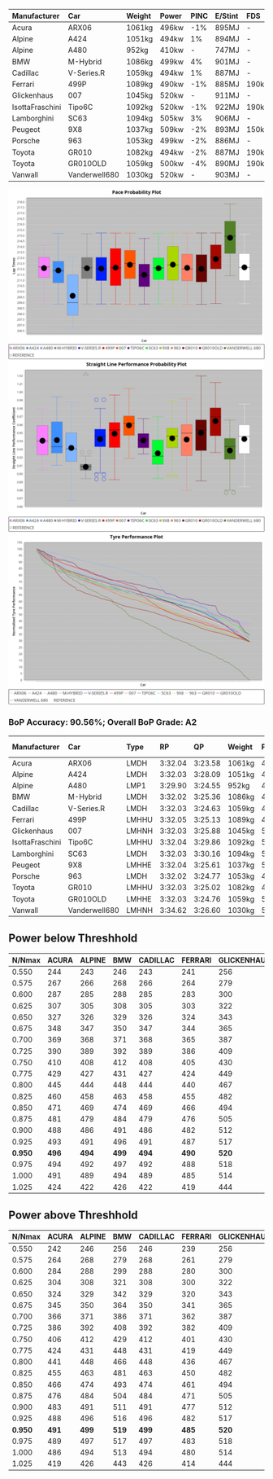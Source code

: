 |Manufacturer|Car|Weight|Power|PINC|E/Stint|FDS|
|:-|:-|:-|:-|:-|:-|:-|
|Acura|ARX06|1061kg|496kw|-1%|895MJ|-|
|Alpine|A424|1051kg|494kw|1%|894MJ|-|
|Alpine|A480|952kg|410kw|-|747MJ|-|
|BMW|M-Hybrid|1086kg|499kw|4%|901MJ|-|
|Cadillac|V-Series.R|1059kg|494kw|1%|887MJ|-|
|Ferrari|499P|1089kg|490kw|-1%|885MJ|190kph|
|Glickenhaus|007|1045kg|520kw|-|911MJ|-|
|IsottaFraschini|Tipo6C|1092kg|520kw|-1%|922MJ|190kph|
|Lamborghini|SC63|1094kg|505kw|3%|906MJ|-|
|Peugeot|9X8|1037kg|509kw|-2%|893MJ|150kph|
|Porsche|963|1053kg|499kw|-2%|886MJ|-|
|Toyota|GR010|1082kg|494kw|-2%|887MJ|190kph|
|Toyota|GR010OLD|1059kg|500kw|-4%|890MJ|190kph|
|Vanwall|Vanderwell680|1030kg|520kw|-|903MJ|-|

![PACECHART](./IMG/AUTO.png)
![STRAIGHTLINEPERFORMANCECHART](./IMG/AUTO_sp.png)
![TYREPERFORMANCECHART](./IMG/AUTO_tw.png)

### BoP Accuracy: 90.56%; Overall BoP Grade: A2
|Manufacturer|Car|Type|RP|QP|Weight|Power¹|Threshhold|PINC|Power²|E/Stint|AVG Vmax|FDS|RDLC|L/Stint|BOP-Grade|ModelAccuracy|ModelPoints|Match%|
|:-|:-|:-|:-|:-|:-|:-|:-|:-|:-|:-|:-|:-|:-|:-|:-|:-|:-|:-|
|Acura|ARX06|LMDH|3:32.04|3:23.58|1061kg|496kw|210.0kph|-1%|491kw|895MJ|326.82kph|-|1.00|12|+B2|100.00%|995|80.28%|
|Alpine|A424|LMDH|3:32.03|3:28.09|1051kg|494kw|210.0kph|1%|499kw|894MJ|327.67kph|-|1.01|12|~A1|80.53%|517|99.43%|
|Alpine|A480|LMP1|3:29.90|3:24.55|952kg|410kw|210.0kph|-|410kw|747MJ|323.57kph|-|0.97|11|-D2|59.62%|840|63.26%|
|BMW|M-Hybrid|LMDH|3:32.02|3:25.36|1086kg|499kw|210.0kph|4%|519kw|901MJ|322.92kph|-|0.98|12|~A1|98.60%|1690|97.56%|
|Cadillac|V-Series.R|LMDH|3:32.03|3:24.63|1059kg|494kw|210.0kph|1%|499kw|887MJ|327.07kph|-|1.00|12|~A1|88.58%|2033|99.06%|
|Ferrari|499P|LMHHU|3:32.05|3:25.13|1089kg|490kw|210.0kph|-1%|485kw|885MJ|326.75kph|190kph|1.01|12|~A1|84.67%|2303|100.00%|
|Glickenhaus|007|LMHNH|3:32.03|3:25.88|1045kg|520kw|0.0kph|-|520kw|911MJ|332.96kph|-|0.94|12|~A1|96.64%|1639|100.00%|
|IsottaFraschini|Tipo6C|LMHHU|3:32.04|3:29.86|1092kg|520kw|210.0kph|-1%|515kw|922MJ|327.66kph|190kph|1.01|12|+B1|66.67%|96|88.52%|
|Lamborghini|SC63|LMDH|3:32.03|3:30.16|1094kg|505kw|210.0kph|3%|520kw|906MJ|324.58kph|-|1.00|12|+B1|96.77%|419|88.56%|
|Peugeot|9X8|LMHHE|3:32.04|3:25.61|1037kg|509kw|210.0kph|-2%|499kw|893MJ|328.24kph|150kph|1.03|12|~A1|87.16%|2572|100.00%|
|Porsche|963|LMDH|3:32.02|3:24.77|1053kg|499kw|210.0kph|-2%|489kw|886MJ|327.39kph|-|1.01|12|~A1|93.05%|5740|100.00%|
|Toyota|GR010|LMHHU|3:32.03|3:25.02|1082kg|494kw|210.0kph|-2%|484kw|887MJ|327.29kph|190kph|1.01|12|~A1|90.17%|3255|100.00%|
|Toyota|GR010OLD|LMHHE|3:32.03|3:24.76|1059kg|500kw|210.0kph|-4%|480kw|890MJ|330.64kph|190kph|1.02|12|~A1|85.24%|1322|100.00%|
|Vanwall|Vanderwell680|LMHNH|3:34.62|3:26.60|1030kg|520kw|0.0kph|-|520kw|903MJ|327.31kph|-|1.01|12|+E2|91.33%|611|51.15%|

## Power below Threshhold
|N/Nmax|ACURA|ALPINE|BMW|CADILLAC|FERRARI|GLICKENHAUS|ISOTTAFRASCHINI|LAMBORGHINI|PEUGEOT|PORSCHE|TOYOTA|TOYOTA|VANWALL|​|RPM|A480|
|:-|:-|:-|:-|:-|:-|:-|:-|:-|:-|:-|:-|:-|:-|:-|:-|:-|
|0.550|244|243|246|243|241|256|256|249|251|246|243|246|256|​|--|-|
|0.575|267|266|268|266|264|279|279|272|274|268|266|269|279|​|--|-|
|0.600|287|285|288|285|283|300|300|292|294|288|285|289|300|​|--|-|
|0.625|307|305|308|305|303|322|322|312|315|308|305|309|322|​|--|-|
|0.650|327|326|329|326|324|343|343|333|336|329|326|330|343|​|--|-|
|0.675|348|347|350|347|344|365|365|355|357|350|347|351|365|​|--|-|
|0.700|369|368|371|368|365|387|387|376|379|371|368|372|387|​|--|-|
|0.725|390|389|392|389|386|409|409|397|400|392|389|393|409|​|--|-|
|0.750|410|408|412|408|405|430|430|417|421|412|408|413|430|​|--|-|
|0.775|429|427|431|427|424|449|449|436|440|431|427|432|449|​|5000|241|
|0.800|445|444|448|444|440|467|467|454|457|448|444|449|467|​|5500|284|
|0.825|460|458|463|458|455|482|482|469|472|463|458|464|482|​|6000|318|
|0.850|471|469|474|469|466|494|494|480|484|474|469|475|494|​|6500|359|
|0.875|481|479|484|479|476|505|505|490|494|484|479|485|505|​|7000|401|
|0.900|488|486|491|486|482|512|512|497|501|491|486|492|512|​|7500|411|
|0.925|493|491|496|491|487|517|517|502|506|496|491|497|517|​|8000|407|
|**0.950**|**496**|**494**|**499**|**494**|**490**|**520**|**520**|**505**|**509**|**499**|**494**|**500**|**520**|**​**|**8500**|**410**|
|0.975|494|492|497|492|488|518|518|503|507|497|492|498|518|​|9000|205|
|1.000|491|489|494|489|485|514|514|500|504|494|489|495|514|​|--|-|
|1.025|424|422|426|422|419|444|444|431|435|426|422|427|444|​|--|-|

## Power above Threshhold
|N/Nmax|ACURA|ALPINE|BMW|CADILLAC|FERRARI|GLICKENHAUS|ISOTTAFRASCHINI|LAMBORGHINI|PEUGEOT|PORSCHE|TOYOTA|TOYOTA|VANWALL|​|RPM|A480|
|:-|:-|:-|:-|:-|:-|:-|:-|:-|:-|:-|:-|:-|:-|:-|:-|:-|
|0.550|242|246|256|246|239|256|254|256|246|241|238|236|256|​|--|-|
|0.575|264|268|279|268|261|279|277|279|268|263|260|258|279|​|--|-|
|0.600|284|288|299|288|280|300|297|300|288|282|279|277|300|​|--|-|
|0.625|304|308|321|308|300|322|319|322|308|302|299|297|322|​|--|-|
|0.650|324|329|342|329|320|343|340|343|329|323|320|317|343|​|--|-|
|0.675|345|350|364|350|341|365|362|365|350|343|340|337|365|​|--|-|
|0.700|366|371|386|371|362|387|383|387|371|364|361|358|387|​|--|-|
|0.725|386|392|408|392|382|409|405|409|392|385|381|378|409|​|--|-|
|0.750|406|412|429|412|401|430|426|430|412|404|400|397|430|​|--|-|
|0.775|424|431|448|431|419|449|445|449|431|423|418|415|449|​|5000|241|
|0.800|441|448|466|448|436|467|463|467|448|439|435|431|467|​|5500|284|
|0.825|455|463|481|463|450|482|478|482|463|454|449|445|482|​|6000|318|
|0.850|466|474|493|474|461|494|489|494|474|465|460|456|494|​|6500|359|
|0.875|476|484|504|484|471|505|500|505|484|475|470|466|505|​|7000|401|
|0.900|483|491|511|491|477|512|507|512|491|481|476|472|512|​|7500|411|
|0.925|488|496|516|496|482|517|512|517|496|486|481|477|517|​|8000|407|
|**0.950**|**491**|**499**|**519**|**499**|**485**|**520**|**515**|**520**|**499**|**489**|**484**|**480**|**520**|**​**|**8500**|**410**|
|0.975|489|497|517|497|483|518|513|518|497|487|482|478|518|​|9000|205|
|1.000|486|494|513|494|480|514|509|514|494|484|479|475|514|​|--|-|
|1.025|419|426|443|426|414|444|440|444|426|418|413|410|444|​|--|-|
